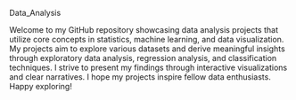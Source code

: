 Data_Analysis

Welcome to my GitHub repository showcasing data analysis projects that utilize core concepts in statistics, machine learning, and data visualization. My projects aim to explore various datasets and derive meaningful insights through exploratory data analysis, regression analysis, and classification techniques. I strive to present my findings through interactive visualizations and clear narratives. I hope my projects inspire fellow data enthusiasts. Happy exploring!
